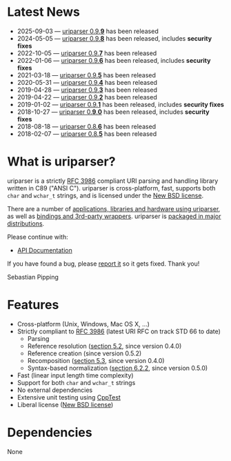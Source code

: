 <!--
.. title: Welcome to uriparser!
.. slug: index
.. date: 2025-09-03 23:32:00 UTC+2
.. tags:
.. category:
.. link:
.. description:
.. type: text
-->

# Latest News

* 2025-09-03 —
  [uriparser 0.9.**9**](https://github.com/uriparser/uriparser/blob/uriparser-0.9.9/ChangeLog)
  has been released
* 2024-05-05 —
  [uriparser 0.9.**8**](https://github.com/uriparser/uriparser/blob/uriparser-0.9.8/ChangeLog)
  has been released, includes **security fixes**
* 2022-10-05 —
  [uriparser 0.9.**7**](https://github.com/uriparser/uriparser/blob/uriparser-0.9.7/ChangeLog)
  has been released
* 2022-01-06 —
  [uriparser 0.9.**6**](https://github.com/uriparser/uriparser/blob/uriparser-0.9.6/ChangeLog)
  has been released, includes **security fixes**
* 2021-03-18 —
  [uriparser 0.9.**5**](https://github.com/uriparser/uriparser/blob/uriparser-0.9.5/ChangeLog)
  has been released
* 2020-05-31 —
  [uriparser 0.9.**4**](https://github.com/uriparser/uriparser/blob/uriparser-0.9.4/ChangeLog)
  has been released
* 2019-04-28 —
  [uriparser 0.9.**3**](https://github.com/uriparser/uriparser/blob/uriparser-0.9.3/ChangeLog)
  has been released
* 2019-04-22 —
  [uriparser 0.9.**2**](https://github.com/uriparser/uriparser/blob/uriparser-0.9.2/ChangeLog)
  has been released
* 2019-01-02 —
  [uriparser 0.9.**1**](https://github.com/uriparser/uriparser/blob/uriparser-0.9.1/ChangeLog)
  has been released, includes **security fixes**
* 2018-10-27 —
  [uriparser 0.**9**.**0**](https://github.com/uriparser/uriparser/blob/uriparser-0.9.0/ChangeLog)
  has been released, includes **security fixes**
* 2018-08-18 —
  [uriparser 0.8.**6**](https://github.com/uriparser/uriparser/blob/uriparser-0.8.6/ChangeLog)
  has been released
* 2018-02-07 —
  [uriparser 0.8.**5**](https://github.com/uriparser/uriparser/blob/uriparser-0.8.5/ChangeLog)
  has been released


# What is uriparser?

uriparser is a
strictly [RFC 3986](https://datatracker.ietf.org/doc/html/rfc3986) compliant
URI parsing and handling library
written in C89 ("ANSI C").
uriparser is cross-platform,
fast,
supports both `char` and `wchar_t` strings, and
is licensed under the [New BSD license](https://github.com/uriparser/uriparser/blob/master/COPYING).

There are a number of [applications, libraries and hardware using uriparser](doc/users/),
as well as [bindings and 3rd-party wrappers](doc/bindings/).
uriparser is [packaged in major distributions](doc/packages/).


Please continue with:

* [API Documentation](doc/api/latest/)


If you have found a bug,
please [report it](https://github.com/uriparser/uriparser/issues)
so it gets fixed.
Thank you!

Sebastian Pipping


# Features

* Cross-platform (Unix, Windows, Mac OS X, ...)
* Strictly compliant to [RFC 3986](https://datatracker.ietf.org/doc/html/rfc3986) (latest URI RFC on track STD 66 to date)
    * Parsing
    * Reference resolution ([section 5.2](https://datatracker.ietf.org/doc/html/rfc3986#section-5.2), since version 0.4.0)
    * Reference creation (since version 0.5.2)
    * Recomposition ([section 5.3](https://datatracker.ietf.org/doc/html/rfc3986#section-5.3), since version 0.4.0)
    * Syntax-based normalization ([section 6.2.2](https://datatracker.ietf.org/doc/html/rfc3986#section-6.2.2), since version 0.5.0)
* Fast (linear input length time complexity)
* Support for both `char` and `wchar_t` strings
* No external dependencies
* Extensive unit testing using [CppTest](https://cpptest.sourceforge.io/)
* Liberal license ([New BSD license](https://github.com/uriparser/uriparser/blob/master/COPYING))


# Dependencies

None
